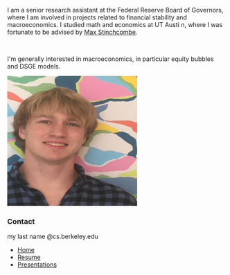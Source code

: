 
<!-- //banner -->
<!-- about -->
<div class="about">
    <div class="container">
        <div class="about-grids">
            <div class="col-md-6 about-grids-left">
                <div class="panel-group" id="accordion" role="tablist" aria-multiselectable="true">
                    <div class="panel panel-default">
                        <div id="collapseOne" class="panel-collapse collapse in" role="tabpanel">
                            <div class="panel-body panel_text">
                              <p>I am a senior research assistant at the Federal Reserve Board of Governors, where I am involved in projects related to financial stability and macroeconomics. I studied math and economics at UT Austi n, where I was fortunate to be advised by <a href="https://lberalarts.utexas.edu/economics/faculty/mbs31415/">Max Stinchcombe</a>.</p>
                              <br>
                              <p>I'm generally interested in macroeconomics, in particular equity bubbles and DSGE models.</p>
                            </div>
                        </div>
                    </div>
                </div>
            </div>
            <div class="col-md-6 about-grids-right animated wow slideInRight" data-wow-delay="0s">
                <img src="me.png" alt=" " class="img-responsive" width="300" height="300"/>
            </div>
            <div class="clearfix"> </div>
        </div>
    </div>
</div>
<!-- //about -->
<!-- footer -->
<div class="footer">
		<div class="container">
			<div class="footer-grids">
				<div class="col-md-4 footer-grid animated wow slideInLeft" data-wow-delay="0s">
                    <h3>Contact</h3>
                    <p>my last name @cs.berkeley.edu</p>
				</div>
                <div class="clearfix"> </div>
			</div>
			<div class="footer-grids1">
				<div class="footer-grids1-left animated wow slideInLeft">
                    <ul>
						<li class="active"><a href="index.html">Home</a></li>
                        <!-- <li><a href="research.html">Research</a></li> -->
						<li><a href="images/Resume.pdf">Resume</a></li>
						<li><a href="https://arxiv.org/a/gunn_s_1.html">Presentations</a></li>
						<!-- <li><a href="#Contact">Contact</a></li> -->
					</ul>
	

	
